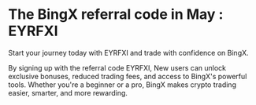 # The BingX referral code in May : EYRFXI 
Start your journey today with EYRFXI and trade with confidence on BingX.

By signing up with the referral code EYRFXI, 
New users can unlock exclusive bonuses, reduced trading fees, and access to BingX's powerful tools. Whether you're a beginner or a pro, BingX makes crypto trading easier, smarter, and more rewarding.
